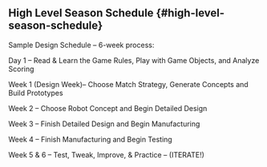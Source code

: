 ## High Level Season Schedule {#high-level-season-schedule}

Sample Design Schedule – 6-week process:

Day 1 – Read &amp; Learn the Game Rules, Play with Game Objects, and Analyze Scoring

Week 1 (Design Week)– Choose Match Strategy, Generate Concepts and Build Prototypes

Week 2 – Choose Robot Concept and Begin Detailed Design

Week 3 – Finish Detailed Design and Begin Manufacturing

Week 4 – Finish Manufacturing and Begin Testing

Week 5 &amp; 6 – Test, Tweak, Improve, &amp; Practice – (ITERATE!)
